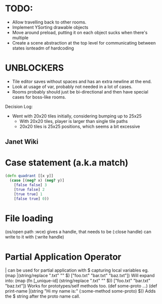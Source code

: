 # TODO:

- Allow travelling back to other rooms.
- Implement YSorting drawable objects
- Move around preload, putting it on each object sucks when there's multiple
- Create a scene abstraction at the top level for communicating between states isnteadm of hardcoding

# UNBLOCKERS

- Tile editor saves without spaces and has an extra newline at the end.
- Look at usage of var, probably not needed in a lot of cases.
- Rooms probably should just be bi-directional and then have special cases for boss-like rooms.

Decision Log:

- Went with 20x20 tiles initially, considering bumping up to 25x25
  - With 20x20 tiles, player is larger than single tile paths
  - 20x20 tiles is 25x25 positions, which seems a bit excessive

## Janet Wiki

# Case statement (a.k.a match)

```clj
(defn quadrant [[x y]]
  (case [(neg? x) (neg? y)]
    [false false] 3
    [true false] 2
    [true true] 1
    [false true] 0))
```

# File loading

(os/open path :wce)
gives a handle, that needs to be (:close handle)
can write to it with (:write handle)

# Partial Application Operator

\| can be used for partial application with $ capturing local variables eg.
(map |(string/replace ".txt" "" $) ["foo.txt" "bar.txt" "baz.txt"])
Will expand into:
(map (fn [_unique-id] (string/replace ".txt" "" $)) ["foo.txt" "bar.txt" "baz.txt"])
Works for prototypes/self methods too.
(def some-proto ...)
(def print-name |(string "Hi my name is:" (:some-method some-proto) $))
Adds the $ string after the proto name call.
